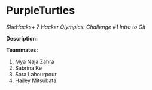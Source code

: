 # PurpleTurtles
*SheHacks+ 7 Hacker Olympics: Challenge #1 Intro to Git*

**Description:**

**Teammates:**
1. Mya Naja Zahra
2. Sabrina Ke
3. Sara Lahourpour
4. Hailey Mitsubata